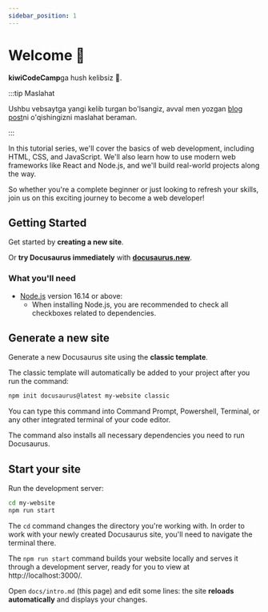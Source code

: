 ```yaml
---
sidebar_position: 1
---
```


# Welcome 👋

**kiwiCodeCamp**ga hush kelibsiz 🎉.

:::tip Maslahat

Ushbu vebsaytga yangi kelib turgan bo'lsangiz, avval men yozgan [blog post](/blog/welcome-blog-post)ni o'qishingizni maslahat beraman.

:::

In this tutorial series, we'll cover the basics of web development, including HTML, CSS, and JavaScript. We'll also learn how to use modern web frameworks like React and Node.js, and we'll build real-world projects along the way.

So whether you're a complete beginner or just looking to refresh your skills, join us on this exciting journey to become a web developer!

## Getting Started

Get started by **creating a new site**.

Or **try Docusaurus immediately** with **[docusaurus.new](https://docusaurus.new)**.

### What you'll need

- [Node.js](https://nodejs.org/en/download/) version 16.14 or above:
  - When installing Node.js, you are recommended to check all checkboxes related to dependencies.

## Generate a new site

Generate a new Docusaurus site using the **classic template**.

The classic template will automatically be added to your project after you run the command:

```bash
npm init docusaurus@latest my-website classic
```

You can type this command into Command Prompt, Powershell, Terminal, or any other integrated terminal of your code editor.

The command also installs all necessary dependencies you need to run Docusaurus.

## Start your site

Run the development server:

```bash
cd my-website
npm run start
```

The `cd` command changes the directory you're working with. In order to work with your newly created Docusaurus site, you'll need to navigate the terminal there.

The `npm run start` command builds your website locally and serves it through a development server, ready for you to view at http://localhost:3000/.

Open `docs/intro.md` (this page) and edit some lines: the site **reloads automatically** and displays your changes.
